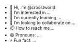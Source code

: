 - 👋 Hi, I’m @crosstworld
- 👀 I’m interested in ...
- 🌱 I’m currently learning ...
- 💞️ I’m looking to collaborate on ...
- 📫 How to reach me ...
- 😄 Pronouns: ...
- ⚡ Fun fact: ...

<!---
crosstworld/crosstworld is a ✨ special ✨ repository because its `README.md` (this file) appears on your GitHub profile.
You can click the Preview link to take a look at your changes.
--->
